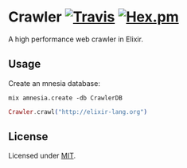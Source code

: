 # Crawler [![Travis](https://img.shields.io/travis/fredwu/crawler.svg)](https://travis-ci.org/fredwu/crawler) [![Hex.pm](https://img.shields.io/hexpm/v/crawler.svg)](https://hex.pm/packages/crawler)

A high performance web crawler in Elixir.

## Usage

Create an mnesia database:

```
mix amnesia.create -db CrawlerDB
```

```elixir
Crawler.crawl("http://elixir-lang.org")
```

## License

Licensed under [MIT](http://fredwu.mit-license.org/).
